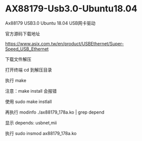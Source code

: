 # AX88179-Usb3.0-Ubuntu18.04
Ax88179 USB3.0 Ubuntu 18.04 USB网卡驱动

官方源码下载地址

https://www.asix.com.tw/en/product/USBEthernet/Super-Speed_USB_Ethernet

下载文件解压

打开终端  cd  到解压目录

执行 make

注意：make install 会报错

使用 sudo make instlall 

再执行 modinfo ./ax88179_178a.ko | grep depend 

显示 depends:        usbnet,mii

执行 sudo insmod ax88179_178a.ko
